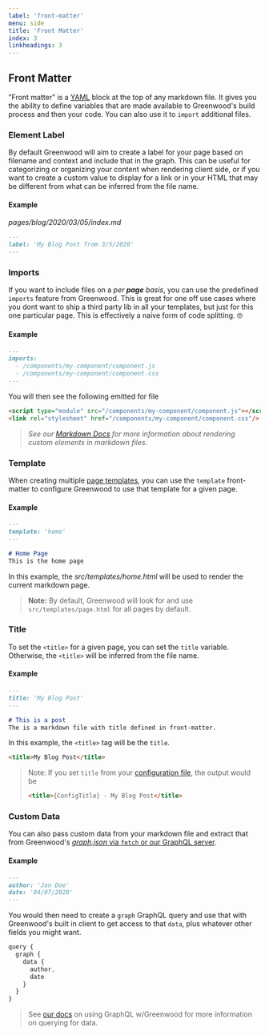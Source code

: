 ```yaml
---
label: 'front-matter'
menu: side
title: 'Front Matter'
index: 3
linkheadings: 3
---
```


## Front Matter

"Front matter" is a [YAML](https://yaml.org/) block at the top of any markdown file.  It gives you the ability to define variables that are made available to Greenwood's build process and then your code. You can also use it to `import` additional files.

### Element Label

By default Greenwood will aim to create a label for your page based on filename and context and include that in the graph.  This can be useful for categorizing or organizing your content when rendering client side, or if you want to create a custom value to display for a link or in your HTML that may be different from what can be inferred from the file name.

#### Example
_pages/blog/2020/03/05/index.md_
```md
---
label: 'My Blog Post from 3/5/2020'
---

```


### Imports
If you want to include files on a _per **page** basis_, you can use the predefined `imports` feature from Greenwood.  This is great for one off use cases where you dont want to ship a third party lib in all your templates, but just for this one particular page.  This is effectively a naive form of code splitting.  🤓

#### Example
```md
---
imports:
  - /components/my-component/component.js
  - /components/my-component/component.css
---
```

You will then see the following emitted for file
```html
<script type="module" src="/components/my-component/component.js"></script>
<link rel="stylesheet" href="/components/my-component/component.css"/>
```

> _See our [Markdown Docs](/docs/markdown#imports) for more information about rendering custom elements in markdown files._


### Template
When creating multiple [page templates](/docs/layouts/), you can use the `template` front-matter to configure Greenwood to use that template for a given page.

#### Example
```md
---
template: 'home'
---

# Home Page
This is the home page
```

In this example, the _src/templates/home.html_ will be used to render the current markdown page.

> **Note:** By default, Greenwood will look for and use `src/templates/page.html` for all pages by default.


### Title
To set the `<title>` for a given page, you can set the `title` variable.  Otherwise, the `<title>` will be inferred from the file name.

#### Example
```md
---
title: 'My Blog Post'
---

# This is a post
The is a markdown file with title defined in front-matter.
```

In this example, the `<title>` tag will be the `title`.
```html
<title>My Blog Post</title>
```

> Note: If you set `title` from your [configuration file](/docs/configuration#title), the output would be
> ```html
> <title>{ConfigTitle} - My Blog Post</title>
> ```

### Custom Data

You can also pass custom data from your markdown file and extract that from Greenwood's [_graph.json_ via `fetch` or our GraphQL server](/docs/data/).


#### Example
```md
---
author: 'Jon Doe'
date: '04/07/2020'
---
```

You would then need to create a `graph` GraphQL query and use that with Greenwood's built in client to get access to that `data`, plus whatever other fields you might want.
```js
query {
  graph {
    data {
      author,
      date
    }
  }
}
```

> See [our docs](/docs/data#internal-sources) on using GraphQL w/Greenwood for more information on querying for data.